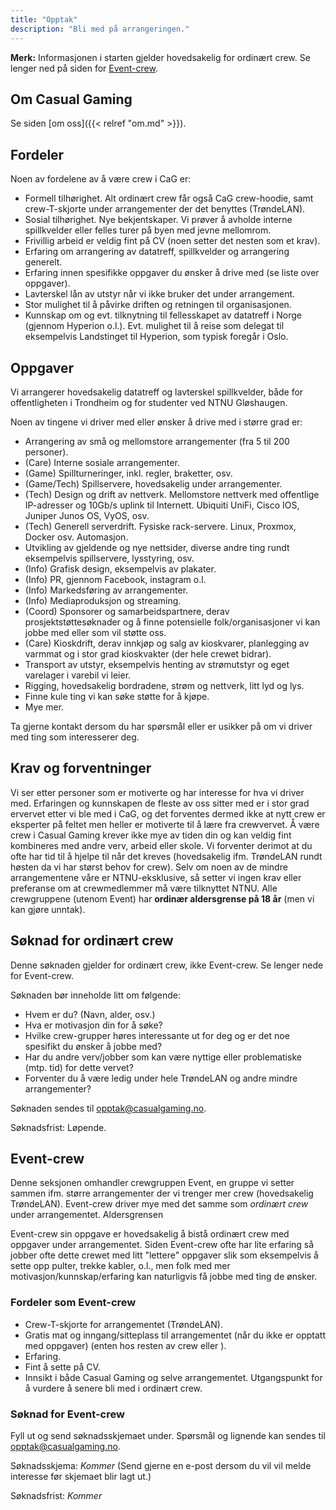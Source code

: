```yaml
---
title: "Opptak"
description: "Bli med på arrangeringen."
---
```


**Merk:** Informasjonen i starten gjelder hovedsakelig for ordinært crew. Se lenger ned på siden for [Event-crew](#event-crew).

## Om Casual Gaming

Se siden [om oss]({{< relref "om.md" >}}).

## Fordeler

Noen av fordelene av å være crew i CaG er:

- Formell tilhørighet. Alt ordinært crew får også CaG crew-hoodie, samt crew-T-skjorte under arrangementer der det benyttes (TrøndeLAN).
- Sosial tilhørighet. Nye bekjentskaper. Vi prøver å avholde interne spillkvelder eller felles turer på byen med jevne mellomrom.
- Frivillig arbeid er veldig fint på CV (noen setter det nesten som et krav).
- Erfaring om arrangering av datatreff, spillkvelder og arrangering generelt.
- Erfaring innen spesifikke oppgaver du ønsker å drive med (se liste over oppgaver).
- Lavterskel lån av utstyr når vi ikke bruker det under arrangement.
- Stor mulighet til å påvirke driften og retningen til organisasjonen.
- Kunnskap om og evt. tilknytning til fellesskapet av datatreff i Norge (gjennom Hyperion o.l.). Evt. mulighet til å reise som delegat til eksempelvis Landstinget til Hyperion, som typisk foregår i Oslo.

## Oppgaver

Vi arrangerer hovedsakelig datatreff og lavterskel spillkvelder, både for offentligheten i Trondheim og for studenter ved NTNU Gløshaugen.

Noen av tingene vi driver med eller ønsker å drive med i større grad er:

- Arrangering av små og mellomstore arrangementer (fra 5 til 200 personer).
- (Care) Interne sosiale arrangementer.
- (Game) Spillturneringer, inkl. regler, braketter, osv.
- (Game/Tech) Spillservere, hovedsakelig under arrangementer.
- (Tech) Design og drift av nettverk. Mellomstore nettverk med offentlige IP-adresser og 10Gb/s uplink til Internett. Ubiquiti UniFi, Cisco IOS, Juniper Junos OS, VyOS, osv.
- (Tech) Generell serverdrift. Fysiske rack-servere. Linux, Proxmox, Docker osv. Automasjon.
- Utvikling av gjeldende og nye nettsider, diverse andre ting rundt eksempelvis spillservere, lysstyring, osv.
- (Info) Grafisk design, eksempelvis av plakater.
- (Info) PR, gjennom Facebook, instagram o.l.
- (Info) Markedsføring av arrangementer.
- (Info) Mediaproduksjon og streaming.
- (Coord) Sponsorer og samarbeidspartnere, derav prosjektstøttesøknader og å finne potensielle folk/organisasjoner vi kan jobbe med eller som vil støtte oss.
- (Care) Kioskdrift, derav innkjøp og salg av kioskvarer, planlegging av varmmat og i stor grad kioskvakter (der hele crewet bidrar).
- Transport av utstyr, eksempelvis henting av strømutstyr og eget varelager i varebil vi leier.
- Rigging, hovedsakelig bordradene, strøm og nettverk, litt lyd og lys.
- Finne kule ting vi kan søke støtte for å kjøpe.
- Mye mer.

Ta gjerne kontakt dersom du har spørsmål eller er usikker på om vi driver med ting som interesserer deg.

## Krav og forventninger

Vi ser etter personer som er motiverte og har interesse for hva vi driver med. Erfaringen og kunnskapen de fleste av oss sitter med er i stor grad ervervet etter vi ble med i CaG, og det forventes dermed ikke at nytt crew er eksperter på feltet men heller er motiverte til å lære fra crewvervet. Å være crew i Casual Gaming krever ikke mye av tiden din og kan veldig fint kombineres med andre verv, arbeid eller skole. Vi forventer derimot at du ofte har tid til å hjelpe til når det kreves (hovedsakelig ifm. TrøndeLAN rundt høsten da vi har størst behov for crew). Selv om noen av de mindre arrangementene våre er NTNU-eksklusive, så setter vi ingen krav eller preferanse om at crewmedlemmer må være tilknyttet NTNU. Alle crewgruppene (utenom Event) har **ordinær aldersgrense på 18 år** (men vi kan gjøre unntak).

## Søknad for ordinært crew

Denne søknaden gjelder for ordinært crew, ikke Event-crew. Se lenger nede for Event-crew.

Søknaden bør inneholde litt om følgende:

- Hvem er du? (Navn, alder, osv.)
- Hva er motivasjon din for å søke?
- Hvilke crew-grupper høres interessante ut for deg og er det noe spesifikt du ønsker å jobbe med?
- Har du andre verv/jobber som kan være nyttige eller problematiske (mtp. tid) for dette vervet?
- Forventer du å være ledig under hele TrøndeLAN og andre mindre arrangementer?

Søknaden sendes til [opptak@casualgaming.no](mailto:opptak@casualgaming.no).

Søknadsfrist: Løpende.

## Event-crew

Denne seksjonen omhandler crewgruppen Event, en gruppe vi setter sammen ifm. større arrangementer der vi trenger mer crew (hovedsakelig TrøndeLAN). Event-crew driver mye med det samme som *ordinært crew* under arrangementet. Aldersgrensen

Event-crew sin oppgave er hovedsakelig å bistå ordinært crew med oppgaver under arrangementet. Siden Event-crew ofte har lite erfaring så jobber ofte dette crewet med litt "lettere" oppgaver slik som eksempelvis å sette opp pulter, trekke kabler, o.l., men folk med mer motivasjon/kunnskap/erfaring kan naturligvis få jobbe med ting de ønsker.

### Fordeler som Event-crew

- Crew-T-skjorte for arrangementet (TrøndeLAN).
- Gratis mat og inngang/sitteplass til arrangementet (når du ikke er opptatt med oppgaver) (enten hos resten av crew eller ).
- Erfaring.
- Fint å sette på CV.
- Innsikt i både Casual Gaming og selve arrangementet. Utgangspunkt for å vurdere å senere bli med i ordinært crew.

### Søknad for Event-crew

Fyll ut og send søknadsskjemaet under. Spørsmål og lignende kan sendes til [opptak@casualgaming.no](mailto:opptak@casualgaming.no).

Søknadsskjema: *Kommer* (Send gjerne en e-post dersom du vil vil melde interesse før skjemaet blir lagt ut.)

Søknadsfrist: *Kommer*
